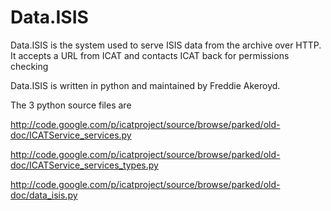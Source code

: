 # Data.ISIS #

Data.ISIS is the system used to serve ISIS data from the archive over HTTP.
It accepts a URL from ICAT and contacts ICAT back for permissions checking

Data.ISIS is written in python and maintained by Freddie Akeroyd.

The 3 python source files are

http://code.google.com/p/icatproject/source/browse/parked/old-doc/ICATService_services.py

http://code.google.com/p/icatproject/source/browse/parked/old-doc/ICATService_services_types.py

http://code.google.com/p/icatproject/source/browse/parked/old-doc/data_isis.py